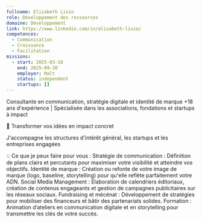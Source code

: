 ```yaml
---
fullname: Elizabeth Livio
role: Développement des ressources
domaine: Développement
link: https://www.linkedin.com/in/elizabeth-livio/
competences:
  - Communication
  - Croissance
  - Facilitation
missions:
  - start: 2025-03-18
    end: 2025-09-30
    employer: Malt
    status: independent
    startups: []
---
```

Consultante en communication, stratégie digitale et identité de marque
+18 ans d'expérience | Spécialisée dans les associations, fondations et startups à impact

🚀 Transformer vos idées en impact concret


J'accompagne les structures d'intérêt général, les startups et les entreprises engagées

💡 Ce que je peux faire pour vous :
Stratégie de communication : Définition de plans clairs et percutants pour maximiser votre visibilité et atteindre vos objectifs.
Identité de marque : Création ou refonte de votre image de marque (logo, baseline, storytelling) pour qu'elle reflète parfaitement votre ADN.
Social Media Management : Élaboration de calendriers éditoriaux, création de contenus engageants et gestion de campagnes publicitaires sur les réseaux sociaux.
Fundraising et mécénat : Développement de stratégies pour mobiliser des financeurs et bâtir des partenariats solides.
Formation : Animation d’ateliers en communication digitale et en storytelling pour transmettre les clés de votre succès.
